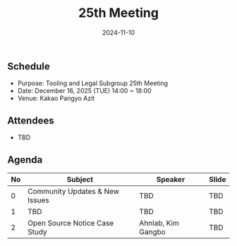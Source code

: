 ﻿---
title: "25th Meeting"
linkTitle: "25th Meeting"
weight: 8
date: 2024-11-10
type: docs
description: Tooling & Legal Subgroup 25th Meeting
---

## Schedule
* Purpose: Tooling and Legal Subgroup 25th Meeting
* Date: December 16, 2025 (TUE) 14:00 ~ 18:00
* Venue: Kakao Pangyo Azit

## Attendees
* TBD

## Agenda
| No | Subject           | Speaker | Slide |
|----|-----------------|------|------|
| 0  | Community Updates & New Issues | TBD | TBD |
| 1  | TBD | TBD | TBD |
| 2  | Open Source Notice Case Study | Ahnlab, Kim Gangbo | TBD |

<!--

## Attendees

## Meeting Minutes

## Photo Gallery

<div ><span class="image fit">
</span></div> -->
